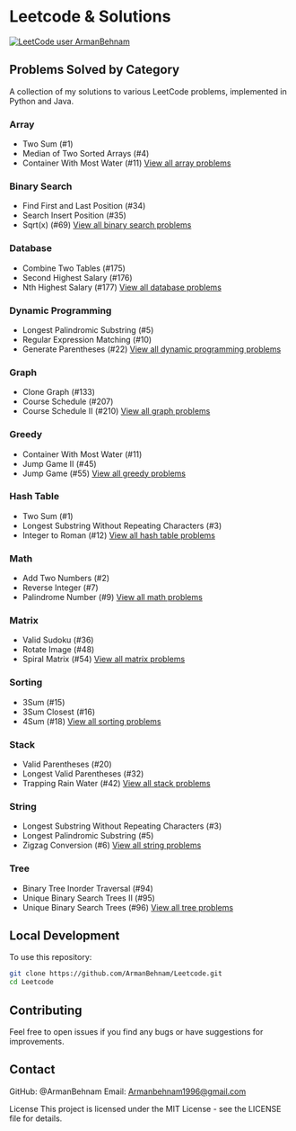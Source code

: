 # Leetcode & Solutions
[![LeetCode user ArmanBehnam](https://img.shields.io/badge/LeetCode-ArmanBehnam-FFA116?style=for-the-badge&logo=leetcode)](https://leetcode.com/u/armani16/)


## Problems Solved by Category

A collection of my solutions to various LeetCode problems, implemented in Python and Java.


### Array
- Two Sum (#1)
- Median of Two Sorted Arrays (#4)
- Container With Most Water (#11)
[View all array problems](./array)

### Binary Search
- Find First and Last Position (#34)
- Search Insert Position (#35)
- Sqrt(x) (#69)
[View all binary search problems](./binary_search)

### Database
- Combine Two Tables (#175)
- Second Highest Salary (#176)
- Nth Highest Salary (#177)
[View all database problems](./database)

### Dynamic Programming
- Longest Palindromic Substring (#5)
- Regular Expression Matching (#10)
- Generate Parentheses (#22)
[View all dynamic programming problems](./dynamic)

### Graph
- Clone Graph (#133)
- Course Schedule (#207)
- Course Schedule II (#210)
[View all graph problems](./graph)

### Greedy
- Container With Most Water (#11)
- Jump Game II (#45)
- Jump Game (#55)
[View all greedy problems](./greedy)

### Hash Table
- Two Sum (#1)
- Longest Substring Without Repeating Characters (#3)
- Integer to Roman (#12)
[View all hash table problems](./hash_table)

### Math
- Add Two Numbers (#2)
- Reverse Integer (#7)
- Palindrome Number (#9)
[View all math problems](./math)

### Matrix
- Valid Sudoku (#36)
- Rotate Image (#48)
- Spiral Matrix (#54)
[View all matrix problems](./matrix)

### Sorting
- 3Sum (#15)
- 3Sum Closest (#16)
- 4Sum (#18)
[View all sorting problems](./sorting)

### Stack
- Valid Parentheses (#20)
- Longest Valid Parentheses (#32)
- Trapping Rain Water (#42)
[View all stack problems](./stack)

### String
- Longest Substring Without Repeating Characters (#3)
- Longest Palindromic Substring (#5)
- Zigzag Conversion (#6)
[View all string problems](./string)

### Tree
- Binary Tree Inorder Traversal (#94)
- Unique Binary Search Trees II (#95)
- Unique Binary Search Trees (#96)
[View all tree problems](./tree)


## Local Development
To use this repository:
```bash
git clone https://github.com/ArmanBehnam/Leetcode.git
cd Leetcode
```

## Contributing
Feel free to open issues if you find any bugs or have suggestions for improvements.

## Contact

GitHub: @ArmanBehnam
Email: Armanbehnam1996@gmail.com

License
This project is licensed under the MIT License - see the LICENSE file for details.
